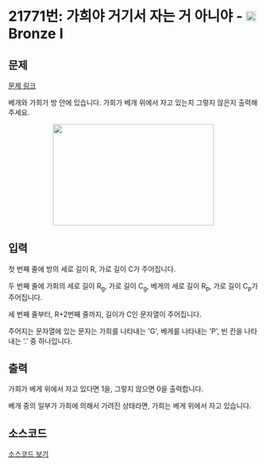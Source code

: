 # 21771번: 가희야 거기서 자는 거 아니야 - <img src="https://static.solved.ac/tier_small/5.svg" style="height:20px" /> Bronze I

<!-- performance -->

<!-- 문제 제출 후 깃허브에 푸시를 했을 때 제출한 코드의 성능이 입력될 공간입니다.-->

<!-- end -->

## 문제

[문제 링크](https://boj.kr/21771)


<p>베개와 가희가 방 안에 있습니다.&nbsp;가희가 베개&nbsp;위에서 자고 있는지 그렇지 않은지&nbsp;출력해 주세요.</p>

<p style="text-align: center;"><img alt="" src="https://i.imgur.com/34mAd6i.png" style="width: 324px; height: 204px;"></p>



## 입력


<p>첫 번째 줄에 방의 세로 길이&nbsp;R, 가로 길이&nbsp;C가 주어집니다.</p>

<p>두 번째 줄에 가희의 세로 길이 R<sub>g</sub>, 가로 길이 C<sub>g</sub>, 베게의 세로 길이 R<sub>p</sub>, 가로 길이 C<sub>p</sub>가 주어집니다.</p>

<p>세 번째 줄부터, R+2번째 줄까지, 길이가 C인 문자열이 주어집니다.</p>

<p>주어지는 문자열에 있는 문자는&nbsp;가희를 나타내는 'G', 베게를 나타내는 'P', 빈 칸을 나타내는 '.' 중 하나입니다.</p>



## 출력


<p>가희가 베게 위에서 자고 있다면 1을, 그렇지 않으면 0을 출력합니다.</p>

<p>베개 중의 일부가&nbsp;가희에 의해서 가려진 상태라면, 가희는 베게 위에서 자고 있습니다.</p>



## 소스코드

[소스코드 보기](가희야%20거기서%20자는%20거%20아니야.cpp)